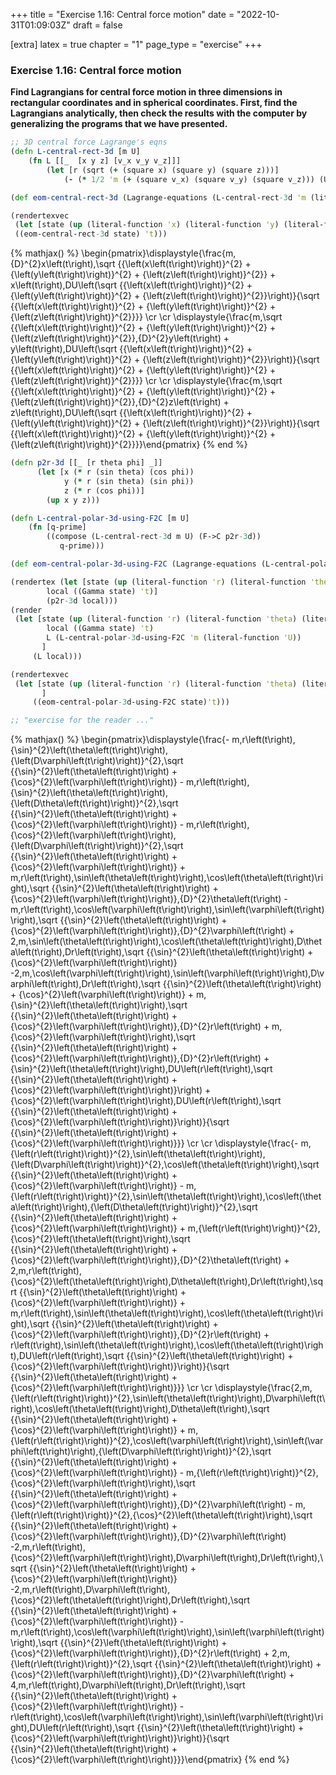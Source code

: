 +++
title = "Exercise 1.16: Central force motion"
date = "2022-10-31T01:09:03Z"
draft = false

[extra]
latex = true
chapter = "1"
page_type = "exercise"
+++







### Exercise 1.16: Central force motion

**Find Lagrangians for central force motion in three dimensions in rectangular coordinates and in spherical coordinates. First, find the Lagrangians analytically, then check the results with the computer by generalizing the programs that we have presented.**

```clojure
;; 3D central force Lagrange's eqns
(defn L-central-rect-3d [m U]
    (fn L [[_  [x y z] [v_x v_y v_z]]]
        (let [r (sqrt (+ (square x) (square y) (square z)))]
            (- (* 1/2 'm (+ (square v_x) (square v_y) (square v_z))) (U r)))))

(def eom-central-rect-3d (Lagrange-equations (L-central-rect-3d 'm (literal-function 'U))))

(rendertexvec
 (let [state (up (literal-function 'x) (literal-function 'y) (literal-function 'z))]
 ((eom-central-rect-3d state) 't)))
```

{% mathjax() %}
\begin{pmatrix}\displaystyle{\frac{m\,{D}^{2}x\left(t\right)\,\sqrt {{\left(x\left(t\right)\right)}^{2} + {\left(y\left(t\right)\right)}^{2} + {\left(z\left(t\right)\right)}^{2}} + x\left(t\right)\,DU\left(\sqrt {{\left(x\left(t\right)\right)}^{2} + {\left(y\left(t\right)\right)}^{2} + {\left(z\left(t\right)\right)}^{2}}\right)}{\sqrt {{\left(x\left(t\right)\right)}^{2} + {\left(y\left(t\right)\right)}^{2} + {\left(z\left(t\right)\right)}^{2}}}} \cr \cr \displaystyle{\frac{m\,\sqrt {{\left(x\left(t\right)\right)}^{2} + {\left(y\left(t\right)\right)}^{2} + {\left(z\left(t\right)\right)}^{2}}\,{D}^{2}y\left(t\right) + y\left(t\right)\,DU\left(\sqrt {{\left(x\left(t\right)\right)}^{2} + {\left(y\left(t\right)\right)}^{2} + {\left(z\left(t\right)\right)}^{2}}\right)}{\sqrt {{\left(x\left(t\right)\right)}^{2} + {\left(y\left(t\right)\right)}^{2} + {\left(z\left(t\right)\right)}^{2}}}} \cr \cr \displaystyle{\frac{m\,\sqrt {{\left(x\left(t\right)\right)}^{2} + {\left(y\left(t\right)\right)}^{2} + {\left(z\left(t\right)\right)}^{2}}\,{D}^{2}z\left(t\right) + z\left(t\right)\,DU\left(\sqrt {{\left(x\left(t\right)\right)}^{2} + {\left(y\left(t\right)\right)}^{2} + {\left(z\left(t\right)\right)}^{2}}\right)}{\sqrt {{\left(x\left(t\right)\right)}^{2} + {\left(y\left(t\right)\right)}^{2} + {\left(z\left(t\right)\right)}^{2}}}}\end{pmatrix}
{% end %}


```clojure
(defn p2r-3d [[_ [r theta phi] _]]
      (let [x (* r (sin theta) (cos phi))
            y (* r (sin theta) (sin phi))
            z (* r (cos phi))]
        (up x y z)))

(defn L-central-polar-3d-using-F2C [m U]
    (fn [q-prime]
        ((compose (L-central-rect-3d m U) (F->C p2r-3d))
           q-prime)))

(def eom-central-polar-3d-using-F2C (Lagrange-equations (L-central-polar-3d-using-F2C 'm (literal-function 'U))))

(rendertex (let [state (up (literal-function 'r) (literal-function 'theta) (literal-function 'varphi))
        local ((Gamma state) 't)]
        (p2r-3d local)))
(render 
 (let [state (up (literal-function 'r) (literal-function 'theta) (literal-function 'varphi))
        local ((Gamma state) 't)
        L (L-central-polar-3d-using-F2C 'm (literal-function 'U))
       ]
     (L local)))

(rendertexvec
 (let [state (up (literal-function 'r) (literal-function 'theta) (literal-function 'varphi))
       ]
     ((eom-central-polar-3d-using-F2C state)'t)))

;; "exercise for the reader ..."
```

{% mathjax() %}
\begin{pmatrix}\displaystyle{\frac{- m\,r\left(t\right)\,{\sin}^{2}\left(\theta\left(t\right)\right)\,{\left(D\varphi\left(t\right)\right)}^{2}\,\sqrt {{\sin}^{2}\left(\theta\left(t\right)\right) + {\cos}^{2}\left(\varphi\left(t\right)\right)} - m\,r\left(t\right)\,{\sin}^{2}\left(\theta\left(t\right)\right)\,{\left(D\theta\left(t\right)\right)}^{2}\,\sqrt {{\sin}^{2}\left(\theta\left(t\right)\right) + {\cos}^{2}\left(\varphi\left(t\right)\right)} - m\,r\left(t\right)\,{\cos}^{2}\left(\varphi\left(t\right)\right)\,{\left(D\varphi\left(t\right)\right)}^{2}\,\sqrt {{\sin}^{2}\left(\theta\left(t\right)\right) + {\cos}^{2}\left(\varphi\left(t\right)\right)} + m\,r\left(t\right)\,\sin\left(\theta\left(t\right)\right)\,\cos\left(\theta\left(t\right)\right)\,\sqrt {{\sin}^{2}\left(\theta\left(t\right)\right) + {\cos}^{2}\left(\varphi\left(t\right)\right)}\,{D}^{2}\theta\left(t\right) - m\,r\left(t\right)\,\cos\left(\varphi\left(t\right)\right)\,\sin\left(\varphi\left(t\right)\right)\,\sqrt {{\sin}^{2}\left(\theta\left(t\right)\right) + {\cos}^{2}\left(\varphi\left(t\right)\right)}\,{D}^{2}\varphi\left(t\right) + 2\,m\,\sin\left(\theta\left(t\right)\right)\,\cos\left(\theta\left(t\right)\right)\,D\theta\left(t\right)\,Dr\left(t\right)\,\sqrt {{\sin}^{2}\left(\theta\left(t\right)\right) + {\cos}^{2}\left(\varphi\left(t\right)\right)} -2\,m\,\cos\left(\varphi\left(t\right)\right)\,\sin\left(\varphi\left(t\right)\right)\,D\varphi\left(t\right)\,Dr\left(t\right)\,\sqrt {{\sin}^{2}\left(\theta\left(t\right)\right) + {\cos}^{2}\left(\varphi\left(t\right)\right)} + m\,{\sin}^{2}\left(\theta\left(t\right)\right)\,\sqrt {{\sin}^{2}\left(\theta\left(t\right)\right) + {\cos}^{2}\left(\varphi\left(t\right)\right)}\,{D}^{2}r\left(t\right) + m\,{\cos}^{2}\left(\varphi\left(t\right)\right)\,\sqrt {{\sin}^{2}\left(\theta\left(t\right)\right) + {\cos}^{2}\left(\varphi\left(t\right)\right)}\,{D}^{2}r\left(t\right) + {\sin}^{2}\left(\theta\left(t\right)\right)\,DU\left(r\left(t\right)\,\sqrt {{\sin}^{2}\left(\theta\left(t\right)\right) + {\cos}^{2}\left(\varphi\left(t\right)\right)}\right) + {\cos}^{2}\left(\varphi\left(t\right)\right)\,DU\left(r\left(t\right)\,\sqrt {{\sin}^{2}\left(\theta\left(t\right)\right) + {\cos}^{2}\left(\varphi\left(t\right)\right)}\right)}{\sqrt {{\sin}^{2}\left(\theta\left(t\right)\right) + {\cos}^{2}\left(\varphi\left(t\right)\right)}}} \cr \cr \displaystyle{\frac{- m\,{\left(r\left(t\right)\right)}^{2}\,\sin\left(\theta\left(t\right)\right)\,{\left(D\varphi\left(t\right)\right)}^{2}\,\cos\left(\theta\left(t\right)\right)\,\sqrt {{\sin}^{2}\left(\theta\left(t\right)\right) + {\cos}^{2}\left(\varphi\left(t\right)\right)} - m\,{\left(r\left(t\right)\right)}^{2}\,\sin\left(\theta\left(t\right)\right)\,\cos\left(\theta\left(t\right)\right)\,{\left(D\theta\left(t\right)\right)}^{2}\,\sqrt {{\sin}^{2}\left(\theta\left(t\right)\right) + {\cos}^{2}\left(\varphi\left(t\right)\right)} + m\,{\left(r\left(t\right)\right)}^{2}\,{\cos}^{2}\left(\theta\left(t\right)\right)\,\sqrt {{\sin}^{2}\left(\theta\left(t\right)\right) + {\cos}^{2}\left(\varphi\left(t\right)\right)}\,{D}^{2}\theta\left(t\right) + 2\,m\,r\left(t\right)\,{\cos}^{2}\left(\theta\left(t\right)\right)\,D\theta\left(t\right)\,Dr\left(t\right)\,\sqrt {{\sin}^{2}\left(\theta\left(t\right)\right) + {\cos}^{2}\left(\varphi\left(t\right)\right)} + m\,r\left(t\right)\,\sin\left(\theta\left(t\right)\right)\,\cos\left(\theta\left(t\right)\right)\,\sqrt {{\sin}^{2}\left(\theta\left(t\right)\right) + {\cos}^{2}\left(\varphi\left(t\right)\right)}\,{D}^{2}r\left(t\right) + r\left(t\right)\,\sin\left(\theta\left(t\right)\right)\,\cos\left(\theta\left(t\right)\right)\,DU\left(r\left(t\right)\,\sqrt {{\sin}^{2}\left(\theta\left(t\right)\right) + {\cos}^{2}\left(\varphi\left(t\right)\right)}\right)}{\sqrt {{\sin}^{2}\left(\theta\left(t\right)\right) + {\cos}^{2}\left(\varphi\left(t\right)\right)}}} \cr \cr \displaystyle{\frac{2\,m\,{\left(r\left(t\right)\right)}^{2}\,\sin\left(\theta\left(t\right)\right)\,D\varphi\left(t\right)\,\cos\left(\theta\left(t\right)\right)\,D\theta\left(t\right)\,\sqrt {{\sin}^{2}\left(\theta\left(t\right)\right) + {\cos}^{2}\left(\varphi\left(t\right)\right)} + m\,{\left(r\left(t\right)\right)}^{2}\,\cos\left(\varphi\left(t\right)\right)\,\sin\left(\varphi\left(t\right)\right)\,{\left(D\varphi\left(t\right)\right)}^{2}\,\sqrt {{\sin}^{2}\left(\theta\left(t\right)\right) + {\cos}^{2}\left(\varphi\left(t\right)\right)} - m\,{\left(r\left(t\right)\right)}^{2}\,{\cos}^{2}\left(\varphi\left(t\right)\right)\,\sqrt {{\sin}^{2}\left(\theta\left(t\right)\right) + {\cos}^{2}\left(\varphi\left(t\right)\right)}\,{D}^{2}\varphi\left(t\right) - m\,{\left(r\left(t\right)\right)}^{2}\,{\cos}^{2}\left(\theta\left(t\right)\right)\,\sqrt {{\sin}^{2}\left(\theta\left(t\right)\right) + {\cos}^{2}\left(\varphi\left(t\right)\right)}\,{D}^{2}\varphi\left(t\right) -2\,m\,r\left(t\right)\,{\cos}^{2}\left(\varphi\left(t\right)\right)\,D\varphi\left(t\right)\,Dr\left(t\right)\,\sqrt {{\sin}^{2}\left(\theta\left(t\right)\right) + {\cos}^{2}\left(\varphi\left(t\right)\right)} -2\,m\,r\left(t\right)\,D\varphi\left(t\right)\,{\cos}^{2}\left(\theta\left(t\right)\right)\,Dr\left(t\right)\,\sqrt {{\sin}^{2}\left(\theta\left(t\right)\right) + {\cos}^{2}\left(\varphi\left(t\right)\right)} - m\,r\left(t\right)\,\cos\left(\varphi\left(t\right)\right)\,\sin\left(\varphi\left(t\right)\right)\,\sqrt {{\sin}^{2}\left(\theta\left(t\right)\right) + {\cos}^{2}\left(\varphi\left(t\right)\right)}\,{D}^{2}r\left(t\right) + 2\,m\,{\left(r\left(t\right)\right)}^{2}\,\sqrt {{\sin}^{2}\left(\theta\left(t\right)\right) + {\cos}^{2}\left(\varphi\left(t\right)\right)}\,{D}^{2}\varphi\left(t\right) + 4\,m\,r\left(t\right)\,D\varphi\left(t\right)\,Dr\left(t\right)\,\sqrt {{\sin}^{2}\left(\theta\left(t\right)\right) + {\cos}^{2}\left(\varphi\left(t\right)\right)} - r\left(t\right)\,\cos\left(\varphi\left(t\right)\right)\,\sin\left(\varphi\left(t\right)\right)\,DU\left(r\left(t\right)\,\sqrt {{\sin}^{2}\left(\theta\left(t\right)\right) + {\cos}^{2}\left(\varphi\left(t\right)\right)}\right)}{\sqrt {{\sin}^{2}\left(\theta\left(t\right)\right) + {\cos}^{2}\left(\varphi\left(t\right)\right)}}}\end{pmatrix}
{% end %}

